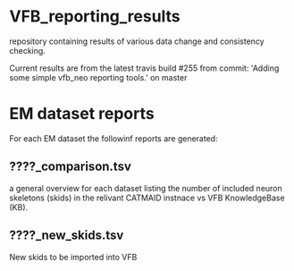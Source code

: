 # VFB_reporting_results
repository containing results of various data change and consistency checking.

 Current results are from the latest travis build #255 from commit: 'Adding some simple vfb_neo reporting tools.' on master


# EM dataset reports
For each EM dataset the followinf reports are generated:
## ????_comparison.tsv 
  a general overview for each dataset listing the number of included neuron skeletons (skids) in the relivant CATMAID instnace vs VFB KnowledgeBase (KB).
## ????_new_skids.tsv
  New skids to be imported into VFB

